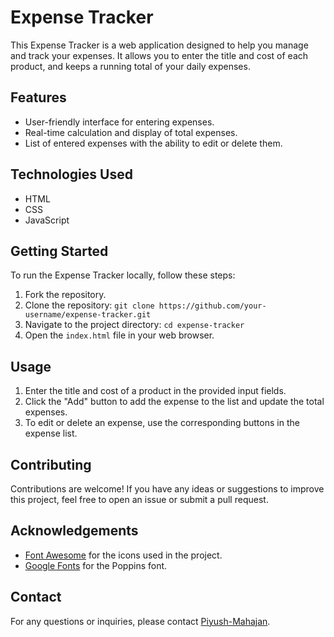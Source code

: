 # Expense Tracker

This Expense Tracker is a web application designed to help you manage and track your expenses. It allows you to enter the title and cost of each product, and keeps a running total of your daily expenses.

## Features

- User-friendly interface for entering expenses.
- Real-time calculation and display of total expenses.
- List of entered expenses with the ability to edit or delete them.

## Technologies Used

- HTML
- CSS
- JavaScript

## Getting Started

To run the Expense Tracker locally, follow these steps:

1. Fork the repository.
2. Clone the repository: `git clone https://github.com/your-username/expense-tracker.git`
3. Navigate to the project directory: `cd expense-tracker`
4. Open the `index.html` file in your web browser.

## Usage

1. Enter the title and cost of a product in the provided input fields.
2. Click the "Add" button to add the expense to the list and update the total expenses.
3. To edit or delete an expense, use the corresponding buttons in the expense list.

## Contributing

Contributions are welcome! If you have any ideas or suggestions to improve this project, feel free to open an issue or submit a pull request.


## Acknowledgements

- [Font Awesome](https://fontawesome.com/) for the icons used in the project.
- [Google Fonts](https://fonts.google.com/) for the Poppins font.

## Contact

For any questions or inquiries, please contact [Piyush-Mahajan](https://piyush-mahajan.netlify.app).


